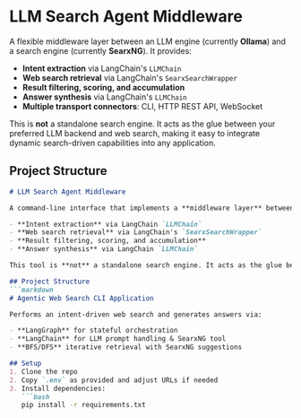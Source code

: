 # LLM Search Agent Middleware

A flexible middleware layer between an LLM engine (currently **Ollama**) and a search engine (currently **SearxNG**). It provides:

- **Intent extraction** via LangChain's `LLMChain`
- **Web search retrieval** via LangChain's `SearxSearchWrapper`
- **Result filtering, scoring, and accumulation**
- **Answer synthesis** via LangChain's `LLMChain`
- **Multiple transport connectors**: CLI, HTTP REST API, WebSocket

This is **not** a standalone search engine. It acts as the glue between your preferred LLM backend and web search, making it easy to integrate dynamic search-driven capabilities into any application.

## Project Structure
```markdown
# LLM Search Agent Middleware

A command-line interface that implements a **middleware layer** between an LLM engine (currently **Ollama**) and a search engine (currently **SearxNG**). It orchestrates:

- **Intent extraction** via LangChain `LLMChain`
- **Web search retrieval** via LangChain's `SearxSearchWrapper`
- **Result filtering, scoring, and accumulation**
- **Answer synthesis** via LangChain `LLMChain`

This tool is **not** a standalone search engine. It acts as the glue between your LLM and your search backend, making it easy to integrate web search capabilities into conversational agents or other applications.

## Project Structure
```markdown
# Agentic Web Search CLI Application

Performs an intent‑driven web search and generates answers via:

- **LangGraph** for stateful orchestration
- **LangChain** for LLM prompt handling & SearxNG tool
- **BFS/DFS** iterative retrieval with SearxNG suggestions

## Setup
1. Clone the repo
2. Copy `.env` as provided and adjust URLs if needed
3. Install dependencies:
   ```bash
   pip install -r requirements.txt